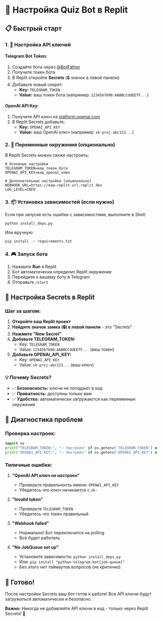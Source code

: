 # 🚀 Настройка Quiz Bot в Replit

## 📋 Быстрый старт

### 1. 🔑 Настройка API ключей

#### Telegram Bot Token:
1. Создайте бота через [@BotFather](https://t.me/botfather)
2. Получите токен бота
3. В Replit откройте **Secrets** (🔒 значок в левой панели)
4. Добавьте новый секрет:
   - **Key:** `TELEGRAM_TOKEN`
   - **Value:** ваш токен бота (например: `1234567890:AABBCCddEEfF...`)

#### OpenAI API Key:
1. Получите API ключ на [platform.openai.com](https://platform.openai.com/api-keys)
2. В Replit Secrets добавьте:
   - **Key:** `OPENAI_API_KEY`
   - **Value:** ваш OpenAI ключ (например: `sk-proj-abc123...`)

### 2. 🔧 Переменные окружения (опционально)

В Replit Secrets можно также настроить:

```
# Основные настройки
TELEGRAM_TOKEN=ваш_токен_бота
OPENAI_API_KEY=ваш_openai_ключ

# Дополнительные настройки (опционально)
WEBHOOK_URL=https://ваш-replit-url.replit.dev
LOG_LEVEL=INFO
```

### 3. 📦 Установка зависимостей (если нужно)

Если при запуске есть ошибки с зависимостями, выполните в Shell:
```bash
python install_deps.py
```

Или вручную:
```bash
pip install -r requirements.txt
```

### 4. 🎮 Запуск бота

1. Нажмите **Run** в Replit
2. Бот автоматически определит Replit окружение
3. Перейдите к вашему боту в Telegram
4. Отправьте `/start`

## 🔧 Настройка Secrets в Replit

### Шаг за шагом:

1. **Откройте ваш Replit проект**
2. **Найдите значок замка (🔒) в левой панели** - это "Secrets"
3. **Нажмите "New Secret"**
4. **Добавьте TELEGRAM_TOKEN:**
   - Key: `TELEGRAM_TOKEN`
   - Value: `1234567890:AABBCCddEEfF...` (ваш токен)
5. **Добавьте OPENAI_API_KEY:**
   - Key: `OPENAI_API_KEY`  
   - Value: `sk-proj-abc123...` (ваш ключ)

### 💡 Почему Secrets?

- ✅ **Безопасность:** ключи не попадают в код
- ✅ **Приватность:** доступны только вам
- ✅ **Удобство:** автоматически загружаются как переменные окружения

## 🐛 Диагностика проблем

### Проверка настроек:
```python
import os
print("TELEGRAM_TOKEN:", "✅ Настроен" if os.getenv('TELEGRAM_TOKEN') else "❌ Не найден")  
print("OPENAI_API_KEY:", "✅ Настроен" if os.getenv('OPENAI_API_KEY') else "❌ Не найден")
```

### Типичные ошибки:

1. **"OpenAI API ключ не настроен"**
   - Проверьте правильность имени: `OPENAI_API_KEY`
   - Убедитесь что ключ начинается с `sk-`

2. **"Invalid token"**  
   - Проверьте `TELEGRAM_TOKEN`
   - Убедитесь что токен правильный

3. **"Webhook failed"**
   - Нормально! Бот переключится на polling
   - Всё будет работать

4. **"No JobQueue set up"**
   - Установите зависимости: `python install_deps.py`
   - Или: `pip install "python-telegram-bot[job-queue]"`
   - Без этого нет таймаутов вопросов (не критично)

## 🎯 Готово!

После настройки Secrets ваш бот готов к работе! Все API ключи будут загружаться автоматически и безопасно.

**Важно:** Никогда не добавляйте API ключи в код - только через Replit Secrets! 🔐